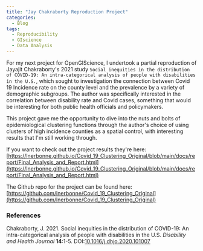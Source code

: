 ```yaml
---
title: "Jay Chakraborty Reproduction Project"
categories:
  - Blog
tags:
  - Reproducibility
  - GIscience
  - Data Analysis
---
```


For my next project for OpenGIScience, I undertook a partial reproduction of Jayajit Chakraborty's 2021 study `Social inequities in the distribution of COVID-19: An intra-categorical analysis of people with disabilities in the U.S.`, which sought to investigation the connection between Covid 19 Incidence rate on the county level and the prevalence by a variety of demographic subgroups. The author was specifically interested in the correlation between disability rate and Covid cases, something that would be interesting for both public health officials and policymakers. 

This project gave me the opportunity to dive into the nuts and bolts of epidemiological clustering functions through the author's choice of using clusters of high incidence counties as a spatial control, with interesting results that I'm still working through. 

If you want to check out the project results they're here: [https://lnerbonne.github.io/Covid_19_Clustering_Original/blob/main/docs/report/Final_Analysis_and_Report.html](https://lnerbonne.github.io/Covid_19_Clustering_Original/blob/main/docs/report/Final_Analysis_and_Report.html)

The Github repo for the project can be found here: [https://github.com/lnerbonne/Covid_19_Clustering_Original](https://github.com/lnerbonne/Covid_19_Clustering_Original)


### References 

Chakraborty, J. 2021. Social inequities in the distribution of COVID-19: An intra-categorical analysis of people with disabilities in the U.S. *Disability and Health Journal* **14**:1-5. DOI:[10.1016/j.dhjo.2020.101007](https://doi.org/10.1016/j.dhjo.2020.101007)

